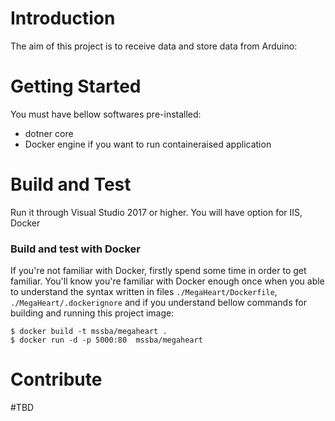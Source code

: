# Introduction 
The aim of this project is to receive data and store data from Arduino:

# Getting Started
You must have bellow softwares pre-installed:
- dotner core
- Docker engine if you want to run containeraised application

# Build and Test

Run it through Visual Studio 2017 or higher. You will have option for IIS, Docker

### Build and test with Docker
If you're not familiar with Docker, firstly spend some time in order to get familiar. 
You'll know you're familiar with Docker enough once when you able to understand the syntax written in files `./MegaHeart/Dockerfile`, `./MegaHeart/.dockerignore` and if you understand bellow commands for building and running this project image:
```
$ docker build -t mssba/megaheart .
$ docker run -d -p 5000:80  mssba/megaheart
```
# Contribute

#TBD